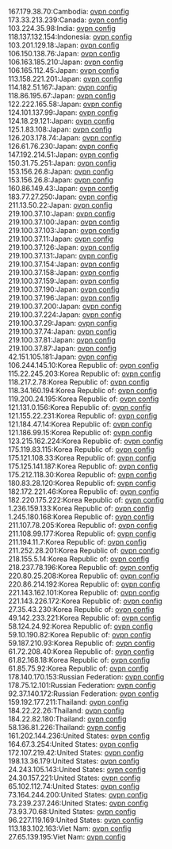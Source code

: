167.179.38.70:Cambodia: [ovpn config](vpn/167_179_38_70.ovpn)  
173.33.213.239:Canada: [ovpn config](vpn/173_33_213_239.ovpn)  
103.224.35.98:India: [ovpn config](vpn/103_224_35_98.ovpn)  
118.137.132.154:Indonesia: [ovpn config](vpn/118_137_132_154.ovpn)  
103.201.129.18:Japan: [ovpn config](vpn/103_201_129_18.ovpn)  
106.150.138.76:Japan: [ovpn config](vpn/106_150_138_76.ovpn)  
106.163.185.210:Japan: [ovpn config](vpn/106_163_185_210.ovpn)  
106.165.112.45:Japan: [ovpn config](vpn/106_165_112_45.ovpn)  
113.158.221.201:Japan: [ovpn config](vpn/113_158_221_201.ovpn)  
114.182.51.167:Japan: [ovpn config](vpn/114_182_51_167.ovpn)  
118.86.195.67:Japan: [ovpn config](vpn/118_86_195_67.ovpn)  
122.222.165.58:Japan: [ovpn config](vpn/122_222_165_58.ovpn)  
124.101.137.99:Japan: [ovpn config](vpn/124_101_137_99.ovpn)  
124.18.29.121:Japan: [ovpn config](vpn/124_18_29_121.ovpn)  
125.1.83.108:Japan: [ovpn config](vpn/125_1_83_108.ovpn)  
126.203.178.74:Japan: [ovpn config](vpn/126_203_178_74.ovpn)  
126.61.76.230:Japan: [ovpn config](vpn/126_61_76_230.ovpn)  
147.192.214.51:Japan: [ovpn config](vpn/147_192_214_51.ovpn)  
150.31.75.251:Japan: [ovpn config](vpn/150_31_75_251.ovpn)  
153.156.26.8:Japan: [ovpn config](vpn/153_156_26_8.ovpn)  
153.156.26.8:Japan: [ovpn config](vpn/153_156_26_8.ovpn)  
160.86.149.43:Japan: [ovpn config](vpn/160_86_149_43.ovpn)  
183.77.27.250:Japan: [ovpn config](vpn/183_77_27_250.ovpn)  
211.13.50.22:Japan: [ovpn config](vpn/211_13_50_22.ovpn)  
219.100.37.10:Japan: [ovpn config](vpn/219_100_37_10.ovpn)  
219.100.37.100:Japan: [ovpn config](vpn/219_100_37_100.ovpn)  
219.100.37.103:Japan: [ovpn config](vpn/219_100_37_103.ovpn)  
219.100.37.11:Japan: [ovpn config](vpn/219_100_37_11.ovpn)  
219.100.37.126:Japan: [ovpn config](vpn/219_100_37_126.ovpn)  
219.100.37.131:Japan: [ovpn config](vpn/219_100_37_131.ovpn)  
219.100.37.154:Japan: [ovpn config](vpn/219_100_37_154.ovpn)  
219.100.37.158:Japan: [ovpn config](vpn/219_100_37_158.ovpn)  
219.100.37.159:Japan: [ovpn config](vpn/219_100_37_159.ovpn)  
219.100.37.190:Japan: [ovpn config](vpn/219_100_37_190.ovpn)  
219.100.37.196:Japan: [ovpn config](vpn/219_100_37_196.ovpn)  
219.100.37.200:Japan: [ovpn config](vpn/219_100_37_200.ovpn)  
219.100.37.224:Japan: [ovpn config](vpn/219_100_37_224.ovpn)  
219.100.37.29:Japan: [ovpn config](vpn/219_100_37_29.ovpn)  
219.100.37.74:Japan: [ovpn config](vpn/219_100_37_74.ovpn)  
219.100.37.81:Japan: [ovpn config](vpn/219_100_37_81.ovpn)  
219.100.37.87:Japan: [ovpn config](vpn/219_100_37_87.ovpn)  
42.151.105.181:Japan: [ovpn config](vpn/42_151_105_181.ovpn)  
106.244.145.10:Korea Republic of: [ovpn config](vpn/106_244_145_10.ovpn)  
115.22.245.203:Korea Republic of: [ovpn config](vpn/115_22_245_203.ovpn)  
118.217.2.78:Korea Republic of: [ovpn config](vpn/118_217_2_78.ovpn)  
118.34.160.194:Korea Republic of: [ovpn config](vpn/118_34_160_194.ovpn)  
119.200.24.195:Korea Republic of: [ovpn config](vpn/119_200_24_195.ovpn)  
121.131.0.156:Korea Republic of: [ovpn config](vpn/121_131_0_156.ovpn)  
121.155.22.231:Korea Republic of: [ovpn config](vpn/121_155_22_231.ovpn)  
121.184.47.14:Korea Republic of: [ovpn config](vpn/121_184_47_14.ovpn)  
121.186.99.15:Korea Republic of: [ovpn config](vpn/121_186_99_15.ovpn)  
123.215.162.224:Korea Republic of: [ovpn config](vpn/123_215_162_224.ovpn)  
175.119.83.115:Korea Republic of: [ovpn config](vpn/175_119_83_115.ovpn)  
175.121.108.33:Korea Republic of: [ovpn config](vpn/175_121_108_33.ovpn)  
175.125.141.187:Korea Republic of: [ovpn config](vpn/175_125_141_187.ovpn)  
175.212.118.30:Korea Republic of: [ovpn config](vpn/175_212_118_30.ovpn)  
180.83.28.120:Korea Republic of: [ovpn config](vpn/180_83_28_120.ovpn)  
182.172.221.46:Korea Republic of: [ovpn config](vpn/182_172_221_46.ovpn)  
182.220.175.222:Korea Republic of: [ovpn config](vpn/182_220_175_222.ovpn)  
1.236.159.133:Korea Republic of: [ovpn config](vpn/1_236_159_133.ovpn)  
1.245.180.168:Korea Republic of: [ovpn config](vpn/1_245_180_168.ovpn)  
211.107.78.205:Korea Republic of: [ovpn config](vpn/211_107_78_205.ovpn)  
211.108.99.177:Korea Republic of: [ovpn config](vpn/211_108_99_177.ovpn)  
211.194.11.7:Korea Republic of: [ovpn config](vpn/211_194_11_7.ovpn)  
211.252.28.201:Korea Republic of: [ovpn config](vpn/211_252_28_201.ovpn)  
218.155.5.14:Korea Republic of: [ovpn config](vpn/218_155_5_14.ovpn)  
218.237.78.196:Korea Republic of: [ovpn config](vpn/218_237_78_196.ovpn)  
220.80.25.208:Korea Republic of: [ovpn config](vpn/220_80_25_208.ovpn)  
220.86.214.192:Korea Republic of: [ovpn config](vpn/220_86_214_192.ovpn)  
221.143.162.101:Korea Republic of: [ovpn config](vpn/221_143_162_101.ovpn)  
221.143.226.172:Korea Republic of: [ovpn config](vpn/221_143_226_172.ovpn)  
27.35.43.230:Korea Republic of: [ovpn config](vpn/27_35_43_230.ovpn)  
49.142.233.221:Korea Republic of: [ovpn config](vpn/49_142_233_221.ovpn)  
58.124.24.92:Korea Republic of: [ovpn config](vpn/58_124_24_92.ovpn)  
59.10.190.82:Korea Republic of: [ovpn config](vpn/59_10_190_82.ovpn)  
59.187.210.93:Korea Republic of: [ovpn config](vpn/59_187_210_93.ovpn)  
61.72.208.40:Korea Republic of: [ovpn config](vpn/61_72_208_40.ovpn)  
61.82.168.18:Korea Republic of: [ovpn config](vpn/61_82_168_18.ovpn)  
61.85.75.92:Korea Republic of: [ovpn config](vpn/61_85_75_92.ovpn)  
178.140.170.153:Russian Federation: [ovpn config](vpn/178_140_170_153.ovpn)  
178.75.12.101:Russian Federation: [ovpn config](vpn/178_75_12_101.ovpn)  
92.37.140.172:Russian Federation: [ovpn config](vpn/92_37_140_172.ovpn)  
159.192.177.211:Thailand: [ovpn config](vpn/159_192_177_211.ovpn)  
184.22.22.26:Thailand: [ovpn config](vpn/184_22_22_26.ovpn)  
184.22.82.180:Thailand: [ovpn config](vpn/184_22_82_180.ovpn)  
58.136.81.226:Thailand: [ovpn config](vpn/58_136_81_226.ovpn)  
161.202.144.236:United States: [ovpn config](vpn/161_202_144_236.ovpn)  
164.67.3.254:United States: [ovpn config](vpn/164_67_3_254.ovpn)  
172.107.219.42:United States: [ovpn config](vpn/172_107_219_42.ovpn)  
198.13.36.179:United States: [ovpn config](vpn/198_13_36_179.ovpn)  
24.243.105.143:United States: [ovpn config](vpn/24_243_105_143.ovpn)  
24.30.157.221:United States: [ovpn config](vpn/24_30_157_221.ovpn)  
65.102.112.74:United States: [ovpn config](vpn/65_102_112_74.ovpn)  
73.164.244.200:United States: [ovpn config](vpn/73_164_244_200.ovpn)  
73.239.237.246:United States: [ovpn config](vpn/73_239_237_246.ovpn)  
73.93.70.68:United States: [ovpn config](vpn/73_93_70_68.ovpn)  
96.227.119.169:United States: [ovpn config](vpn/96_227_119_169.ovpn)  
113.183.102.163:Viet Nam: [ovpn config](vpn/113_183_102_163.ovpn)  
27.65.139.195:Viet Nam: [ovpn config](vpn/27_65_139_195.ovpn)  
